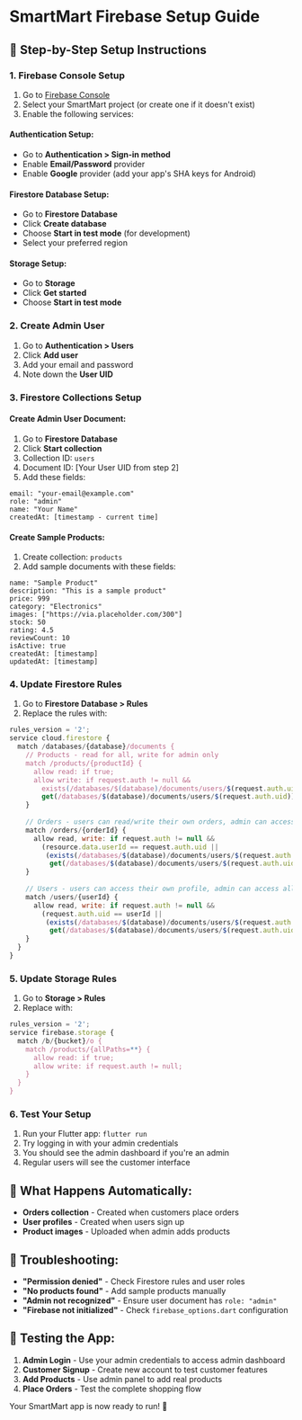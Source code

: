 # SmartMart Firebase Setup Guide

## 🚀 **Step-by-Step Setup Instructions**

### **1. Firebase Console Setup**
1. Go to [Firebase Console](https://console.firebase.google.com/)
2. Select your SmartMart project (or create one if it doesn't exist)
3. Enable the following services:

#### **Authentication Setup:**
- Go to **Authentication > Sign-in method**
- Enable **Email/Password** provider
- Enable **Google** provider (add your app's SHA keys for Android)

#### **Firestore Database Setup:**
- Go to **Firestore Database**
- Click **Create database**
- Choose **Start in test mode** (for development)
- Select your preferred region

#### **Storage Setup:**
- Go to **Storage**
- Click **Get started**
- Choose **Start in test mode**

### **2. Create Admin User**
1. Go to **Authentication > Users**
2. Click **Add user**
3. Add your email and password
4. Note down the **User UID**

### **3. Firestore Collections Setup**

#### **Create Admin User Document:**
1. Go to **Firestore Database**
2. Click **Start collection**
3. Collection ID: `users`
4. Document ID: [Your User UID from step 2]
5. Add these fields:
```
email: "your-email@example.com"
role: "admin"
name: "Your Name"
createdAt: [timestamp - current time]
```

#### **Create Sample Products:**
1. Create collection: `products`
2. Add sample documents with these fields:
```
name: "Sample Product"
description: "This is a sample product"
price: 999
category: "Electronics"
images: ["https://via.placeholder.com/300"]
stock: 50
rating: 4.5
reviewCount: 10
isActive: true
createdAt: [timestamp]
updatedAt: [timestamp]
```

### **4. Update Firestore Rules**
1. Go to **Firestore Database > Rules**
2. Replace the rules with:

```javascript
rules_version = '2';
service cloud.firestore {
  match /databases/{database}/documents {
    // Products - read for all, write for admin only
    match /products/{productId} {
      allow read: if true;
      allow write: if request.auth != null && 
        exists(/databases/$(database)/documents/users/$(request.auth.uid)) &&
        get(/databases/$(database)/documents/users/$(request.auth.uid)).data.role == 'admin';
    }
    
    // Orders - users can read/write their own orders, admin can access all
    match /orders/{orderId} {
      allow read, write: if request.auth != null && 
        (resource.data.userId == request.auth.uid || 
         (exists(/databases/$(database)/documents/users/$(request.auth.uid)) &&
          get(/databases/$(database)/documents/users/$(request.auth.uid)).data.role == 'admin'));
    }
    
    // Users - users can access their own profile, admin can access all
    match /users/{userId} {
      allow read, write: if request.auth != null && 
        (request.auth.uid == userId || 
         (exists(/databases/$(database)/documents/users/$(request.auth.uid)) &&
          get(/databases/$(database)/documents/users/$(request.auth.uid)).data.role == 'admin'));
    }
  }
}
```

### **5. Update Storage Rules**
1. Go to **Storage > Rules**
2. Replace with:
```javascript
rules_version = '2';
service firebase.storage {
  match /b/{bucket}/o {
    match /products/{allPaths=**} {
      allow read: if true;
      allow write: if request.auth != null;
    }
  }
}
```

### **6. Test Your Setup**
1. Run your Flutter app: `flutter run`
2. Try logging in with your admin credentials
3. You should see the admin dashboard if you're an admin
4. Regular users will see the customer interface

## 🎯 **What Happens Automatically:**
- **Orders collection** - Created when customers place orders
- **User profiles** - Created when users sign up
- **Product images** - Uploaded when admin adds products

## 🔧 **Troubleshooting:**
- **"Permission denied"** - Check Firestore rules and user roles
- **"No products found"** - Add sample products manually
- **"Admin not recognized"** - Ensure user document has `role: "admin"`
- **"Firebase not initialized"** - Check `firebase_options.dart` configuration

## 📱 **Testing the App:**
1. **Admin Login** - Use your admin credentials to access admin dashboard
2. **Customer Signup** - Create new account to test customer features
3. **Add Products** - Use admin panel to add real products
4. **Place Orders** - Test the complete shopping flow

Your SmartMart app is now ready to run! 🚀
